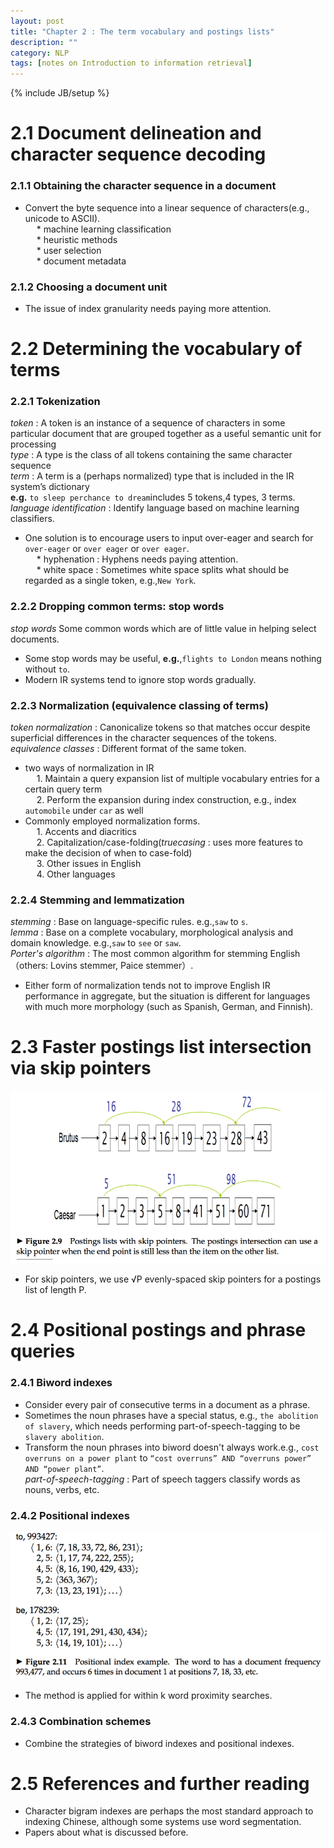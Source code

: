 ```yaml
---
layout: post
title: "Chapter 2 : The term vocabulary and postings lists"
description: ""
category: NLP
tags: [notes on Introduction to information retrieval]
---
```

{% include JB/setup %}

# 2.1 Document delineation and character sequence decoding
### 2.1.1 Obtaining the character sequence in a document
* Convert the byte sequence into a linear sequence of characters(e.g., unicode to ASCII).  
&emsp;	* machine learning classification  
&emsp;	* heuristic methods  
&emsp;	* user selection  
&emsp;	* document metadata  

### 2.1.2 Choosing a document unit
* The issue of index granularity needs paying more attention.  

# 2.2 Determining the vocabulary of terms
### 2.2.1 Tokenization  
*token* : A token is an instance of a sequence of characters in some particular document that are grouped together as a useful semantic unit for processing  
*type* : A type is the class of all tokens containing the same character sequence  
*term* : A term is a (perhaps normalized) type that is included in the IR system’s dictionary  
**e.g.** `to sleep perchance to dream`includes 5 tokens,4 types, 3 terms.    
*language identification* : Identify language based on machine learning classifiers.  
* One solution is to encourage users to input over-eager and search for `over-eager` or `over eager` or `over eager`.  
&emsp;	* hyphenation : Hyphens needs paying attention.  
&emsp;	* white space : Sometimes white space splits what should be regarded as a single token, e.g.,`New York`.  
  
### 2.2.2 Dropping common terms: stop words  
*stop words* Some common words which are of little value in helping select documents.    
* Some stop words may be useful, **e.g.**,`flights to London` means nothing without `to`.   
* Modern IR systems tend to ignore stop words gradually.
  
### 2.2.3 Normalization (equivalence classing of terms) 
*token normalization* : Canonicalize tokens so that matches occur despite superficial differences in the character sequences of the tokens.  
*equivalence classes* : Different format of the same token.  
* two ways of normalization in IR  
&emsp; 1. Maintain a query expansion list of multiple vocabulary entries for a certain query term  
&emsp; 2. Perform the expansion during index construction, e.g., index `automobile` under `car` as well    
* Commonly employed normalization forms.  
&emsp; 1. Accents and diacritics  
&emsp; 2. Capitalization/case-folding(*truecasing* : uses more features to make the decision of when to case-fold)  
&emsp; 3. Other issues in English  
&emsp; 4. Other languages  

### 2.2.4 Stemming and lemmatization  
*stemming* : Base on language-specific rules. e.g.,`saw` to `s`.  
*lemma* : Base on a complete vocabulary, morphological analysis and domain knowledge. e.g.,`saw` to `see` or `saw`.  
*Porter's algorithm* : The most common algorithm for stemming English（others: Lovins stemmer, Paice stemmer）.  
* Either form of normalization tends not to improve English IR performance in aggregate, but the situation is different for languages with much more morphology (such as Spanish, German, and Finnish).  

# 2.3 Faster postings list intersection via skip pointers
![refer to figure 2.9](../snapshot/3.png)
* For skip pointers, we use √P evenly-spaced skip pointers for a postings list of length P.  

# 2.4 Positional postings and phrase queries  
### 2.4.1 Biword indexes
* Consider every pair of consecutive terms in a document as a phrase.  
* Sometimes the noun phrases have a special status, e.g., `the abolition of slavery`, which needs performing part-of-speech-tagging to be `slavery abolition`.  
* Transform the noun phrases into biword doesn't always work.e.g., `cost overruns on a power plant` to `“cost overruns” AND “overruns power” AND “power plant”`.  
*part-of-speech-tagging* : Part of speech taggers classify words as nouns, verbs, etc.   

### 2.4.2 Positional indexes
![refer to figure 2.11](../snapshot/4.png)
* The method is applied for within k word proximity searches. 
  
### 2.4.3 Combination schemes
* Combine the strategies of biword indexes and positional indexes.  
 
# 2.5 References and further reading
* Character bigram indexes are perhaps the most standard approach to indexing Chinese, although some systems use word segmentation.  
* Papers about what is discussed before.








